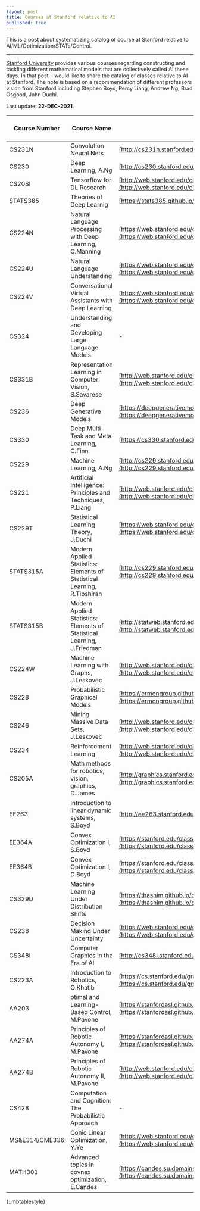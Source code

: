 ```yaml
---
layout: post
title: Courses at Stanford relative to AI
published: true
---
```


This is a post about systematizing catalog of course at Stanford relative to AI/ML/Optimization/STATs/Control.

---

[Stanford University](https://www.stanford.edu/) provides various courses regarding constructing and tackling different mathematical models that are collectively called AI these days. In that post, I would like to share the catalog of classes relative to AI at Stanford. The note is based on a recommendation of different professors vision from Stanford including Stephen Boyd, Percy Liang, Andrew Ng, Brad Osgood, John Duchi.

Last update: **22-DEC-2021**.

| **Course Number**  | **Course Name**  | **Link**  | **Slides or Notes**  | **Videos**  |
|---|---|---|---|---|
| CS231N  | Convolution Neural Nets  |  [http://cs231n.stanford.edu/](http://cs231n.stanford.edu/)  |  +  |   + |
| CS230  | Deep Learning, A.Ng  |  [http://cs230.stanford.edu/](http://cs230.stanford.edu/)  |  -  |   + |
| CS20SI  | Tensorflow for DL Research  |  [http://web.stanford.edu/class/cs20si/](http://web.stanford.edu/class/cs20si/)  |  -  |   + |
| STATS385  | Theories of Deep Learnig  |  [https://stats385.github.io/](https://stats385.github.io/)  |  +  |   + |
| CS224N  | Natural Language Processing with Deep Learning, C.Manning | [https://web.stanford.edu/class/cs224n/index.html](https://web.stanford.edu/class/cs224n/index.html)  |  +  |   + |
| CS224U  | Natural Language Understanding  | [https://web.stanford.edu/class/cs224u/index.html](https://web.stanford.edu/class/cs224u/index.html)  |  -  |   + |
| CS224V | Conversational Virtual Assistants with Deep Learning |  [https://web.stanford.edu/class/cs224v/schedule.html](https://web.stanford.edu/class/cs224v/schedule.html)  | + |  -  |
| CS324 | Understanding and Developing Large Language Models | -  | - | - |
| CS331B  | Representation Learning in Computer Vision, S.Savarese  | [http://web.stanford.edu/class/cs331b/schedule.html](http://web.stanford.edu/class/cs331b/schedule.html) |  -  |   + |
| CS236  | Deep Generative Models  |  [https://deepgenerativemodels.github.io/syllabus.html](https://deepgenerativemodels.github.io/syllabus.html)  |  -  |   + |
| CS330  | Deep Multi-Task and Meta Learning, C.Finn |  [https://cs330.stanford.edu/](https://cs330.stanford.edu/)   |  +  |   + |
| CS229  | Machine Learning, A.Ng  |  [http://cs229.stanford.edu/syllabus.html](http://cs229.stanford.edu/syllabus.html)   |  +  |   + |
| CS221  | Artificial Intelligence: Principles and Techniques, P.Liang |  [http://web.stanford.edu/class/cs221/](http://web.stanford.edu/class/cs221/)   |  - |   + |
| CS229T  | Statistical Learning Theory, J.Duchi  |  [https://web.stanford.edu/class/cs229t/](https://web.stanford.edu/class/cs229t/)   |  -  |   + |
| STATS315A  | Modern Applied Statistics: Elements of Statistical Learning, R.Tibshiran  |  [http://cs229.stanford.edu/syllabus.html](http://cs229.stanford.edu/syllabus.html)   |  -  |   - |
| STATS315B  | Modern Applied Statistics: Elements of Statistical Learning, J.Friedman  |  [http://statweb.stanford.edu/~jhf/stats315b.html](http://statweb.stanford.edu/~jhf/stats315b.html)   |  -  |   - |
| CS224W  | Machine Learning with Graphs, J.Leskovec |  [http://web.stanford.edu/class/cs224w/](http://web.stanford.edu/class/cs224w/)   |  -  |   + |
| CS228  | Probabilistic Graphical Models  |  [https://ermongroup.github.io/cs228-notes/](https://ermongroup.github.io/cs228-notes/)   |  -  |   + |
| CS246  | Mining Massive Data Sets, J.Leskovec  |  [http://web.stanford.edu/class/cs246/](http://web.stanford.edu/class/cs246/)    |  +  |   - |
| CS234  | Reinforcement Learning  | [http://web.stanford.edu/class/cs234/schedule.html](http://web.stanford.edu/class/cs234/schedule.html)    |  -  |   + |
| CS205A  | Math methods for robotics, vision, graphics, D.James  |  [http://graphics.stanford.edu/courses/cs205a/](http://graphics.stanford.edu/courses/cs205a/) |  -  |   + |
| EE263  | Introduction to linear dynamic systems, S.Boyd  |  [http://ee263.stanford.edu/](http://ee263.stanford.edu/) |  +  |   + |
| EE364A  | Convex Optimization I, S.Boyd  |  [https://stanford.edu/class/ee364a/](https://stanford.edu/class/ee364a/) |  +  |   + |
| EE364B  | Convex Optimization I, D.Boyd  |  [https://stanford.edu/class/ee364b/](https://stanford.edu/class/ee364b/) |  +  |   + |
| CS329D | Machine Learning Under Distribution Shifts | [https://thashim.github.io/cs329D/schedule/](https://thashim.github.io/cs329D/schedule/)  |  -  |   - |
| CS238 | Decision Making Under Uncertainty |  [https://web.stanford.edu/class/aa228/cgi-bin/wp/](https://web.stanford.edu/class/aa228/cgi-bin/wp/)  |  -  |   - |
| CS348I | Computer Graphics in the Era of AI | [http://cs348i.stanford.edu/](http://cs348i.stanford.edu/) | - | - |
| CS223A | Introduction to Robotics, O.Khatib | [https://cs.stanford.edu/groups/manips/teaching/cs223a/](https://cs.stanford.edu/groups/manips/teaching/cs223a/)  | + | + |
| AA203 | ptimal and Learning-Based Control, M.Pavone | [https://stanfordasl.github.io/aa203/](https://stanfordasl.github.io/aa203/) | + | - |
| AA274A | Principles of Robotic Autonomy I, M.Pavone | [https://stanfordasl.github.io/aa274a/](https://stanfordasl.github.io/aa274a/) | + | - |
| AA274B | Principles of Robotic Autonomy II, M.Pavone | [http://web.stanford.edu/class/cs237b/](http://web.stanford.edu/class/cs237b/) | + | - |
| CS428 | Computation and Cognition: The Probabilistic Approach | -| - | - |
| MS&E314/CME336 | Conic Linear Optimization, Y.Ye | [https://web.stanford.edu/class/msande314/handout.shtml](https://web.stanford.edu/class/msande314/handout.shtml) | - | + |
| MATH301 | Advanced topics in covnex optimization, E.Candes | [https://candes.su.domains/teaching/math301/hand.html](https://candes.su.domains/teaching/math301/hand.html) | - | -|
{:.mbtablestyle}
